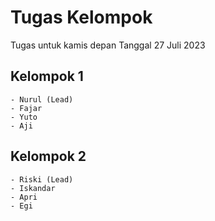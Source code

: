 # Tugas Kelompok
Tugas untuk kamis depan Tanggal 27 Juli 2023

## Kelompok 1
    - Nurul (Lead)
    - Fajar
    - Yuto
    - Aji

## Kelompok 2
    - Riski (Lead)
    - Iskandar
    - Apri
    - Egi
